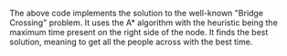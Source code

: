 The above code implements the solution to the well-known "Bridge Crossing" problem. It uses the A* algorithm with the heuristic being the maximum time present on the right side of the node. It finds the best solution, meaning to get all the people across with the best time.
